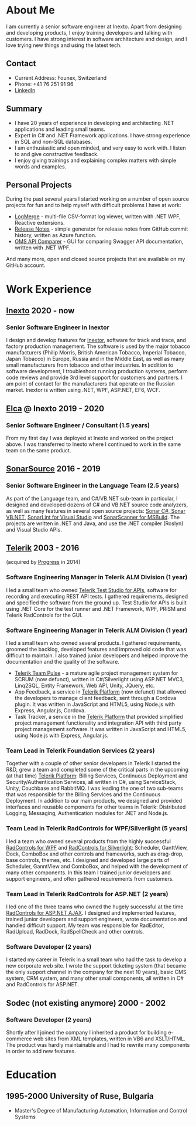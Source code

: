 # About Me

I am currently a senior software engineer at Inexto. Apart from designing and developing products, I enjoy training developers and talking with customers. I have strong interest in software architecture and design, and I love trying new things and using the latest tech.

## Contact
- Current Address: Founex, Switzerland
- Phone: +41 76 251 91 96
- [LinkedIn](https://www.linkedin.com/in/valeri-hristov-771baa131/)

## Summary
- I have 20 years of experience in developing and architecting .NET applications and leading small teams.
- Expert in C# and .NET Framework applications. I have strong experience in SQL and non-SQL databases.
- I am enthusiastic and open minded, and very easy to work with. I listen to and give constructive feedback.
- I enjoy giving trainings and explaining complex matters with simple words and examples.

## Personal Projects
During the past several years I started working on a number of open source projects for fun and to help myself with difficult problems I have at work:
- [LogMerge](https://github.com/valhristov/LogMergeRx) - multi-file CSV-format log viewer, written with .NET WPF, Reactive extensions.
- [Release Notes](https://github.com/valhristov/release-notes-generator) - simple generator for release notes from GitHub commit history, written as Azure function.
- [OMS API Comparer](https://github.com/valhristov/ApiComparer) - GUI for comparing Swagger API documentation, written with .NET WPF.

And many more, open and closed source projects that are available on my GitHub account.

# Work Experience

## [Inexto](http://www.inexto.com) 2020 - now
### Senior Software Engineer in Inextor

I design and develop features for [Inextor](https://inexto.com/inexto-suite/inextor), software for track and trace, and factory production management. The software is used by the major tobacco manufacturers (Philip Morris, British American Tobacco, Imperial Tobacco, Japan Tobacco) in Europe, Russia and in the Middle East, as well as many small manufacturers from tobacco and other industries. In addition to software development, I troubleshoot running production systems, perform code reviews and provide 3rd level support for customers and partners. I am point of contact for the manufacturers that operate on the Russian market. Inextor is written using .NET, WPF, ASP.NET, EF6, WCF.

## [Elca](http://www.elca.ch) @ Inexto 2019 - 2020
### Senior Software Engineer / Consultant (1.5 years)
From my first day I was deployed at Inexto and worked on the project above. I was transferred to Inexto where I continued to work in the same team on the same product.

## [SonarSource](http://www.sonarsource.com) 2016 - 2019
### Senior Software Engineer in the Language Team (2.5 years)
As part of the Language team, and C#/VB.NET sub-team in particular, I designed and developed dozens of C# and VB.NET source code analyzers, as well as many features in several open source projects: [Sonar C#, Sonar VB.NET](https://github.com/SonarSource/sonar-dotnet), [SonarLint for Visual Studio](https://github.com/SonarSource/sonarlint-visualstudio) and [SonarScanner for MSBuild](https://github.com/SonarSource/sonar-scanner-msbuild). The projects are written in .NET and Java, and use the .NET compiler (Roslyn) and Visual Studio APIs.

## [Telerik](http://www.telerik.com) 2003 - 2016
(acquired by [Progress](http://www.progress.com) in 2014)

### Software Engineering Manager in Telerik ALM Division (1 year)
I led a small team who owned [Telerik Test Studio for APIs](https://www.telerik.com/teststudio-apis), software for recording and executing REST API tests. I gathered requirements, designed and specified the software from the ground up. Test Studio for APIs is built using .NET Core for the test runner and .NET Framework, WPF, PRISM and Telerik RadControls for the GUI.

### Software Engineering Manager in Telerik ALM Division (1 year)
I led a small team who owned several products. I gathered requirements, groomed the backlog, developed features and improved old code that was difficult to maintain. I also trained junior developers and helped improve the documentation and the quality of the software.
- [Telerik Team Pulse](https://docs.telerik.com/teampulse/) - a mature agile project management system for SCRUM (now defunct), written in C#/Silverlight using ASP.NET MVC3, Linq2SQL, Entity Framework, Web API, Unity, JQuery, etc.
- App Feedback, a service in [Telerik Platform](https://www.telerik.com/blogs/telerik-platform-101) (now defunct) that allowed the developers to manage client feedback, sent through a Cordova plugin. It was written in JavaScript and HTML5, using Node.js with Express, Angular.js, Cordova. 
- Task Tracker, a service in the [Telerik Platform](https://www.telerik.com/blogs/telerik-platform-101) that provided simplified project management functionality and integration API with third party project management software. It was written in JavaScript and HTML5, using Node.js with Express, Angular.js. 

### Team Lead in Telerik Foundation Services (2 years)
Together with a couple of other senior developers in Telerik I started the R&D, grew a team and completed some of the critical parts in the upcoming (at that time) [Telerik Platform](https://www.telerik.com/blogs/telerik-platform-101): Billing Services, Continuous Deployment and Security/Authentication Services, all written in C#, using ServiceStack, Unity, Couchbase and RabbitMQ. I was leading the one of two sub-teams that was responsible for the Billing Services and the Continuous Deployment. In addition to our main products, we designed and provided interfaces and reusable components for other teams in Telerik: Distributed Logging, Messaging, Authentication modules for .NET and Node.js. 

### Team Lead in Telerik RadControls for WPF/Silverlight (5 years)
I led a team who owned several products from the highly successful [RadControls for WPF](https://www.telerik.com/products/wpf/overview.aspx) and [RadControls for Silverlight](https://www.telerik.com/products/silverlight/overview.aspx): Scheduler, GanttView, Dock, ComboBox and other controls and frameworks, such as drag-drop, base controls, themes, etc. I designed and developed large parts of Scheduler, GanntView and ComboBox, and helped with the development of many other components. In this team I trained junior developers and support engineers, and often gathered requirements from customers.

### Team Lead in Telerik RadControls for ASP.NET (2 years)
I led one of the three teams who owned the hugely successful at the time [RadControls for ASP.NET AJAX](https://www.telerik.com/products/aspnet-ajax.aspx). I designed and implemented features, trained junior developers and support engineers, wrote documentation and handled difficult support. My team was responsible for RadEditor, RadUpload, RadDock, RadSpellCheck and other controls. 

### Software Developer (2 years)
I started my career in Telerik in a small team who had the task to develop a new corporate web site. I wrote the support ticketing system (that became the only support channel in the company for the next 10 years), basic CMS system, CRM system, and many other small components, all written in C# and RadControls for ASP.NET.

## Sodec (not existing anymore) 2000 - 2002
### Software Developer (2 years)
Shortly after I joined the company I inherited a product for building e-commerce web sites from XML templates, written in VB6 and XSLT/HTML. The product was hardly maintainable and I had to rewrite many components in order to add new features.

# Education

## 1995-2000 University of Ruse, Bulgaria
- Master's Degree of Manufacturing Automation, Information and Control Systems



